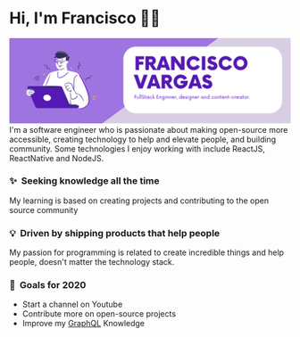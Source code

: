 # Hi, I'm Francisco 🖖🏼

<img src="./assets/banner.png" alt="">
I'm a software engineer who is passionate about making open-source more accessible, creating technology to help and elevate people, and building community. Some technologies I enjoy working with include ReactJS, ReactNative and NodeJS.

### ✨&nbsp; Seeking knowledge all the time  
My learning is based on creating projects and contributing to the open source community 

### 💡&nbsp; Driven by shipping products that help people  
My passion for programming is related to create incredible things and help people, doesn't matter the technology stack. 

### 🔭&nbsp; Goals for 2020 
- Start a channel on Youtube 
- Contribute more on open-source projects
- Improve my [GraphQL](https://graphql.org/) Knowledge 


